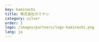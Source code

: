 ```yaml
---
key: kaminachi
title: 株式会社カミナシ
category: silver
order: 1
logo: /images/partners/logo-kaminashi.png
lang: ja
---
```


